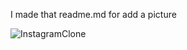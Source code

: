 I made that readme.md for add a picture

![InstagramClone](https://github.com/user-attachments/assets/1c995870-ed47-407f-b59f-90cbcf7d7e26)
